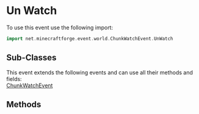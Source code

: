 # Un Watch

To use this event use the following import:
```groovy
import net.minecraftforge.event.world.ChunkWatchEvent.UnWatch
```

## Sub-Classes
This event extends the following events and can use all their methods and fields: <br>
[ChunkWatchEvent](chunk_watch_event.md)

## Methods
